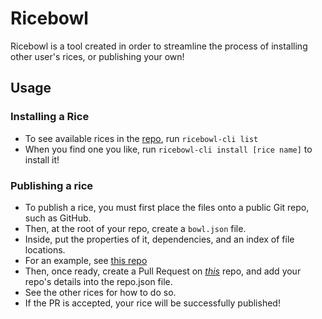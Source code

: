 # Ricebowl

Ricebowl is a tool created in order to streamline the process of installing other user's rices, or publishing your own!

## Usage

### Installing a Rice

- To see available rices in the [repo](https://github.com/StikyPiston/ricebowl-repo), run `ricebowl-cli list`
- When you find one you like, run `ricebowl-cli install [rice name]` to install it!

### Publishing a rice

- To publish a rice, you must first place the files onto a public Git repo, such as GitHub.
- Then, at the root of your repo, create a `bowl.json` file.
- Inside, put the properties of it, dependencies, and an index of file locations.
- For an example, see [this repo](https://github.com/stikypiston/darkroast-bspwm)
- Then, once ready, create a Pull Request on [*this*](https://github.com/stikypiston/ricebowl-repo) repo, and add your repo's details into the repo.json file.
- See the other rices for how to do so.
- If the PR is accepted, your rice will be successfully published!
